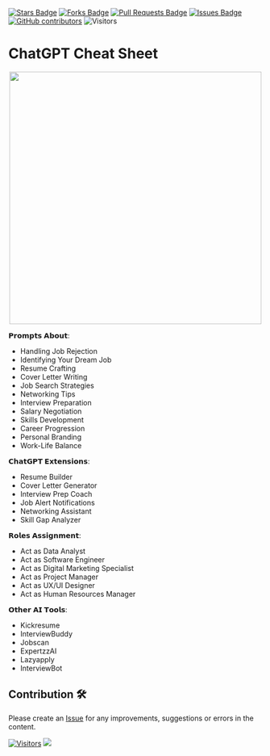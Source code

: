 <a href="https://github.com/drshahizan/Generative-AI-Playground/stargazers"><img src="https://img.shields.io/github/stars/drshahizan/Generative-AI-Playground" alt="Stars Badge"/></a>
<a href="https://github.com/drshahizan/Generative-AI-Playground/network/members"><img src="https://img.shields.io/github/forks/drshahizan/Generative-AI-Playground" alt="Forks Badge"/></a>
<a href="https://github.com/drshahizan/Generative-AI-Playground/pulls"><img src="https://img.shields.io/github/issues-pr/drshahizan/Generative-AI-Playground" alt="Pull Requests Badge"/></a>
<a href="https://github.com/drshahizan/Generative-AI-Playground"><img src="https://img.shields.io/github/issues/drshahizan/Generative-AI-Playground" alt="Issues Badge"/></a>
<a href="https://github.com/drshahizan/Generative-AI-Playground/graphs/contributors"><img alt="GitHub contributors" src="https://img.shields.io/github/contributors/drshahizan/Generative-AI-Playground?color=2b9348"></a>
![Visitors](https://api.visitorbadge.io/api/visitors?path=https%3A%2F%2Fgithub.com%2Fdrshahizan%2Generative-AI-Playground&labelColor=%23d9e3f0&countColor=%23697689&style=flat)

# ChatGPT Cheat Sheet
<p align="center"><img src="https://media.licdn.com/dms/image/D4E22AQFHAVSH7c39IQ/feedshare-shrink_800/0/1708952428486?e=1712188800&v=beta&t=vKlnKJ1yK1LRGq4qCxHc6f544dXiBf4FyOEKdv-iAjs"  width="500" /></p>

𝗣𝗿𝗼𝗺𝗽𝘁𝘀 𝗔𝗯𝗼𝘂𝘁:
- Handling Job Rejection
- Identifying Your Dream Job
- Resume Crafting
- Cover Letter Writing
- Job Search Strategies
- Networking Tips
- Interview Preparation
- Salary Negotiation
- Skills Development
- Career Progression
- Personal Branding
- Work-Life Balance

𝗖𝗵𝗮𝘁𝗚𝗣𝗧 𝗘𝘅𝘁𝗲𝗻𝘀𝗶𝗼𝗻𝘀:
- Resume Builder
- Cover Letter Generator
- Interview Prep Coach
- Job Alert Notifications
- Networking Assistant
- Skill Gap Analyzer

𝗥𝗼𝗹𝗲𝘀 𝗔𝘀𝘀𝗶𝗴𝗻𝗺𝗲𝗻𝘁:
- Act as Data Analyst
- Act as Software Engineer
- Act as Digital Marketing Specialist
- Act as Project Manager
- Act as UX/UI Designer
- Act as Human Resources Manager

𝗢𝘁𝗵𝗲𝗿 𝗔𝗜 𝗧𝗼𝗼𝗹𝘀:
- Kickresume
- InterviewBuddy
- Jobscan
- ExpertzzAI
- Lazyapply
- InterviewBot

## Contribution 🛠️
Please create an [Issue](https://github.com/drshahizan/Generative-AI-Playground/issues) for any improvements, suggestions or errors in the content.

[![Visitors](https://api.visitorbadge.io/api/visitors?path=https%3A%2F%2Fgithub.com%2Fdrshahizan&labelColor=%23697689&countColor=%23555555&style=plastic)](https://visitorbadge.io/status?path=https%3A%2F%2Fgithub.com%2Fdrshahizan)
![](https://hit.yhype.me/github/profile?user_id=81284918)



